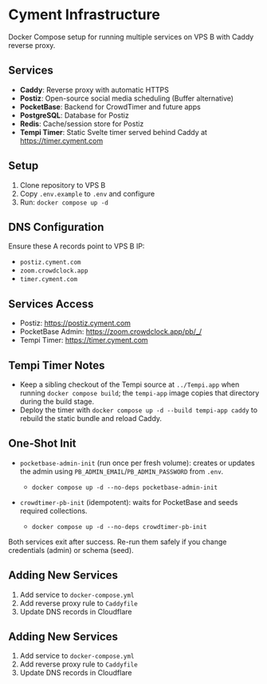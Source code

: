 # Cyment Infrastructure

Docker Compose setup for running multiple services on VPS B with Caddy reverse proxy.

## Services

- **Caddy**: Reverse proxy with automatic HTTPS
- **Postiz**: Open-source social media scheduling (Buffer alternative)
- **PocketBase**: Backend for CrowdTimer and future apps
- **PostgreSQL**: Database for Postiz
- **Redis**: Cache/session store for Postiz
- **Tempi Timer**: Static Svelte timer served behind Caddy at https://timer.cyment.com

## Setup

1. Clone repository to VPS B
2. Copy `.env.example` to `.env` and configure
3. Run: `docker compose up -d`

## DNS Configuration

Ensure these A records point to VPS B IP:

- `postiz.cyment.com`
- `zoom.crowdclock.app`
- `timer.cyment.com`

## Services Access

- Postiz: https://postiz.cyment.com
- PocketBase Admin: https://zoom.crowdclock.app/pb/_/
- Tempi Timer: https://timer.cyment.com

## Tempi Timer Notes

- Keep a sibling checkout of the Tempi source at `../Tempi.app` when running `docker compose build`; the `tempi-app` image copies that directory during the build stage.
- Deploy the timer with `docker compose up -d --build tempi-app caddy` to rebuild the static bundle and reload Caddy.

## One‑Shot Init

- `pocketbase-admin-init` (run once per fresh volume): creates or updates the admin using `PB_ADMIN_EMAIL`/`PB_ADMIN_PASSWORD` from `.env`.
  - `docker compose up -d --no-deps pocketbase-admin-init`

- `crowdtimer-pb-init` (idempotent): waits for PocketBase and seeds required collections.
  - `docker compose up -d --no-deps crowdtimer-pb-init`

Both services exit after success. Re-run them safely if you change credentials (admin) or schema (seed).

## Adding New Services

1. Add service to `docker-compose.yml`
2. Add reverse proxy rule to `Caddyfile`
3. Update DNS records in Cloudflare

## Adding New Services

1. Add service to `docker-compose.yml`
2. Add reverse proxy rule to `Caddyfile`
3. Update DNS records in Cloudflare
